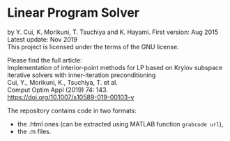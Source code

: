 # Linear Program Solver 
by Y. Cui, K. Morikuni, T. Tsuchiya and K. Hayami.
First version: Aug 2015 \
Latest update: Nov 2019 \
This project is licensed under the terms of the GNU license.

Please find the full article: \
Implementation of interior-point methods for LP based on 
Krylov subspace iterative solvers with inner-iteration preconditioning \
Cui, Y., Morikuni, K., Tsuchiya, T. et al. \
Comput Optim Appl (2019) 74: 143. \
<https://doi.org/10.1007/s10589-019-00103-y>

The repository contains code in two formats:
- the .html ones (can be extracted using MATLAB function `grabcode url`),
- the .m files.